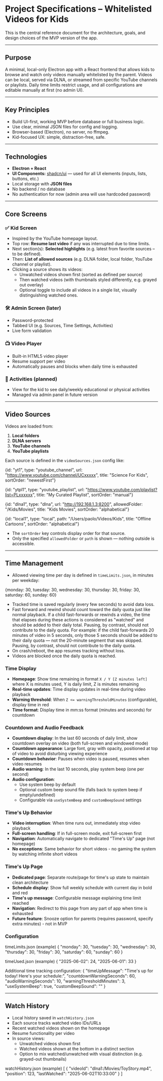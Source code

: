# Project Specifications – Whitelisted Videos for Kids

This is the central reference document for the architecture, goals, and design choices of the MVP version of the app.

---

## Purpose

A minimal, local-only Electron app with a React frontend that allows kids to browse and watch only videos manually whitelisted by the parent. Videos can be local, served via DLNA, or streamed from specific YouTube channels or playlists. Daily time limits restrict usage, and all configurations are editable manually at first (no admin UI).

---

## Key Principles

- Build UI-first, working MVP before database or full business logic.
- Use clear, minimal JSON files for config and logging.
- Browser-based (Electron), no server, no ffmpeg.
- Kid-focused UX: simple, distraction-free, safe.

---

## Technologies

- **Electron + React**
- **UI Components:** [shadcn/ui](https://ui.shadcn.com) — used for all UI elements (inputs, lists, buttons, etc.)
- Local storage with **JSON files**
- No backend / no database
- No authentication for now (admin area will use hardcoded password)

---

## Core Screens

### ✅ Kid Screen

- Inspired by the YouTube homepage layout.
- Top row: **Resume last video** if any was interrupted due to time limits.
- Next section(s): **Selected highlights** (e.g. latest from favorite sources – to be defined).
- Then: **List of allowed sources** (e.g. DLNA folder, local folder, YouTube channel or playlist).
- Clicking a source shows its videos:
  - Unwatched videos shown first (sorted as defined per source)
  - Then watched videos (with thumbnails styled differently, e.g. grayed out overlay)
  - Optional toggle to include all videos in a single list, visually distinguishing watched ones.

### 🛠️ Admin Screen (later)

- Password-protected
- Tabbed UI (e.g. Sources, Time Settings, Activities)
- Live form validation

### 📺 Video Player

- Built-in HTML5 video player
- Resume support per video
- Automatically pauses and blocks when daily time is exhausted

### 📆 Activities (planned)

- View for the kid to see daily/weekly educational or physical activities
- Managed via admin panel in future version

---

## Video Sources

Videos are loaded from:

1. **Local folders**
2. **DLNA servers**
3. **YouTube channels**
4. **YouTube playlists**

Each source is defined in the `videoSources.json` config like:

{id: "yt1", type: "youtube_channel", url: "https://www.youtube.com/channel/UCxxxxx", title: "Science For Kids", sortOrder: "newestFirst"}

{id: "ytpl1", type: "youtube_playlist", url: "https://www.youtube.com/playlist?list=PLxxxxxx", title: "My Curated Playlist", sortOrder: "manual"}

{id: "dlna1", type: "dlna", url: "http://192.168.1.3:8200", allowedFolder: "/Kids/Movies", title: "Kids Movies", sortOrder: "alphabetical"}

{id: "local1", type: "local", path: "/Users/paolo/Videos/Kids", title: "Offline Cartoons", sortOrder: "alphabetical"}

- The `sortOrder` key controls display order for that source.
- Only the specified `allowedFolder` or `path` is shown — nothing outside is accessible.

---

## Time Management

- Allowed viewing time per day is defined in `timeLimits.json`, in minutes per weekday:

{monday: 30, tuesday: 30, wednesday: 30, thursday: 30, friday: 30, saturday: 60, sunday: 60}

- Tracked time is saved regularly (every few seconds) to avoid data loss.
- Fast forward and rewind should count toward the daily quota just like normal playback.
  If a child fast-forwards or rewinds a video, the time that elapses during these actions is considered as "watched" and should be added to their daily total.
  Pausing, by contrast, should not contribute to the daily quota.
  For example: if the child fast-forwards 20 minutes of video in 5 seconds, only those 5 seconds should be added to their daily quota — not the 20-minute segment that was skipped.
  Pausing, by contrast, should not contribute to the daily quota.
- On crash/reboot, the app resumes tracking without loss.
- Videos are blocked once the daily quota is reached.

### Time Display

- **Homepage**: Show time remaining in format `X / Y [Z minutes left]` where X is minutes used, Y is daily limit, Z is minutes remaining
- **Real-time updates**: Time display updates in real-time during video playback
- **Warning threshold**: When `Z <= warningThresholdMinutes` (configurable), display time in red
- **Time format**: Display time in mm:ss format (minutes and seconds) for countdown

### Countdown and Audio Feedback

- **Countdown display**: In the last 60 seconds of daily limit, show countdown overlay on video (both full-screen and windowed mode)
- **Countdown appearance**: Large font, gray with opacity, positioned at top of video to avoid disturbing viewing experience
- **Countdown behavior**: Pauses when video is paused, resumes when video resumes
- **Audio warning**: In the last 10 seconds, play system beep (one per second)
- **Audio configuration**: 
  - Use system beep by default
  - Optional custom beep sound file (falls back to system beep if empty/undefined)
  - Configurable via `useSystemBeep` and `customBeepSound` settings

### Time's Up Behavior

- **Video interruption**: When time runs out, immediately stop video playback
- **Full-screen handling**: If in full-screen mode, exit full-screen first
- **Navigation**: Automatically navigate to dedicated "Time's Up" page (not homepage)
- **No exceptions**: Same behavior for short videos - no gaming the system by watching infinite short videos

### Time's Up Page

- **Dedicated page**: Separate route/page for time's up state to maintain clean architecture
- **Schedule display**: Show full weekly schedule with current day in bold and red
- **Time's up message**: Configurable message explaining time limit reached
- **Navigation**: Redirect to this page from any part of app when time is exhausted
- **Future feature**: Snooze option for parents (requires password, specify extra minutes) - not in MVP

### Configuration

timeLimits.json (example)
{
  "monday": 30,
  "tuesday": 30,
  "wednesday": 30,
  "thursday": 30,
  "friday": 30,
  "saturday": 60,
  "sunday": 60
}

timeUsed.json (example)
{
  "2025-06-02": 24,
  "2025-06-01": 33
}

Additional time tracking configuration:
{
  "timeUpMessage": "Time's up for today! Here's your schedule:",
  "countdownWarningSeconds": 60,
  "audioWarningSeconds": 10,
  "warningThresholdMinutes": 3,
  "useSystemBeep": true,
  "customBeepSound": ""
}

---

## Watch History

- Local history saved in `watchHistory.json`
- Each source tracks watched video IDs/URLs
- Recent watched videos shown on the homepage
- Resume functionality per video
- In source views:
  - Unwatched videos shown first
  - Watched videos shown at the bottom in a distinct section
  - Option to mix watched/unwatched with visual distinction (e.g. grayed-out thumbnails)


watchHistory.json (example)
[
  {
    "videoId": "dlna1:/Movies/ToyStory.mp4",
    "position": 123,
    "lastWatched": "2025-06-02T10:33:00"
  }
]


